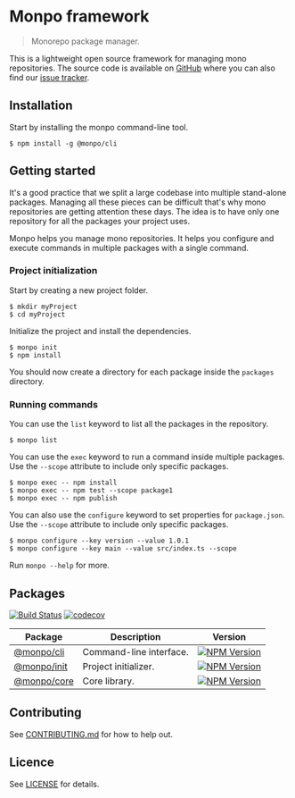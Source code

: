 # Monpo framework

> Monorepo package manager.

This is a lightweight open source framework for managing mono repositories. The source code is available on [GitHub](https://github.com/monpo/framework) where you can also find our [issue tracker](https://github.com/monpo/framework/issues).

## Installation

Start by installing the monpo command-line tool.

```
$ npm install -g @monpo/cli
```

## Getting started

It's a good practice that we split a large codebase into multiple stand-alone packages. Managing all these pieces can be difficult that's why mono repositories are getting attention these days. The idea is to have only one repository for all the packages your project uses.

Monpo helps you manage mono repositories. It helps you configure and execute commands in multiple packages with a single command.

### Project initialization

Start by creating a new project folder.

```
$ mkdir myProject
$ cd myProject
```

Initialize the project and install the dependencies.

```
$ monpo init
$ npm install
```

You should now create a directory for each package inside the `packages` directory.

### Running commands

You can use the `list` keyword to list all the packages in the repository.

```
$ monpo list
```

You can use the `exec` keyword to run a command inside multiple packages. Use the `--scope` attribute to include only specific packages.

```
$ monpo exec -- npm install
$ monpo exec -- npm test --scope package1
$ monpo exec -- npm publish
```

You can also use the `configure` keyword to set properties for `package.json`. Use the `--scope` attribute to include only specific packages.

```
$ monpo configure --key version --value 1.0.1
$ monpo configure --key main --value src/index.ts --scope
```

Run `monpo --help` for more.

## Packages

[![Build Status](https://travis-ci.org/monpo/framework.svg?branch=master)](https://travis-ci.org/monpo/framework)&nbsp;[![codecov](https://codecov.io/gh/monpo/framework/branch/master/graph/badge.svg)](https://codecov.io/gh/monpo/framework)

| Package | Description | Version
|-|-|-
| [@monpo/cli](https://github.com/monpo/framework/tree/master/packages/monpo-cli) | Command-line interface. | [![NPM Version](https://badge.fury.io/js/@monpo%2Fcli.svg)](https://badge.fury.io/js/monpo%2Fcli)
| [@monpo/init](https://github.com/monpo/framework/tree/master/packages/monpo-init) | Project initializer. | [![NPM Version](https://badge.fury.io/js/@monpo%2Finit.svg)](https://badge.fury.io/js/monpo%2Finit)
| [@monpo/core](https://github.com/monpo/framework/tree/master/packages/monpo-core) | Core library. | [![NPM Version](https://badge.fury.io/js/@monpo%2Fcore.svg)](https://badge.fury.io/js/monpo%2Fcore)

## Contributing

See [CONTRIBUTING.md](https://github.com/monpo/framework/blob/master/CONTRIBUTING.md) for how to help out.

## Licence

See [LICENSE](https://github.com/monpo/framework/blob/master/LICENCE) for details.
